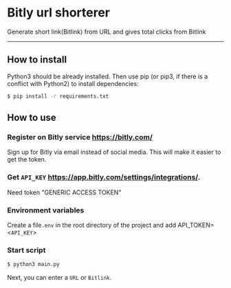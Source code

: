 # Bitly url shorterer
Generate short link(Bitlink) from URL and gives total clicks from Bitlink
***

## How to install
Python3 should be already installed. Then use pip (or pip3, if there is a conflict with Python2) to install dependencies:
```bash
$ pip install -r requirements.txt
```
## How to use
### Register on Bitly service https://bitly.com/
Sign up for Bitly via email instead of social media. This will make it easier to get the token.

### Get `API_KEY` https://app.bitly.com/settings/integrations/. 
Need token "GENERIC ACCESS TOKEN"

### Environment variables
Create a file`.env` in the root directory of the project and add API_TOKEN=<`API_KEY`>

### Start script
```bash
$ python3 main.py
```
Next, you can enter a `URL` or `Bitlink`.
